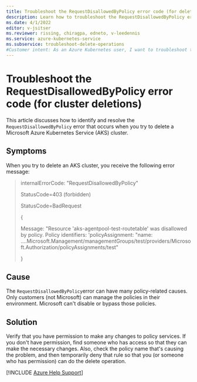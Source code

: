 ```yaml
---
title: Troubleshoot the RequestDisallowedByPolicy error code (for deletions)
description: Learn how to troubleshoot the RequestDisallowedByPolicy error when you try to delete an Azure Kubernetes Service (AKS) cluster.
ms.date: 4/1/2022
editor: v-jsitser
ms.reviewer: rissing, chiragpa, edneto, v-leedennis
ms.service: azure-kubernetes-service
ms.subservice: troubleshoot-delete-operations
#Customer intent: As an Azure Kubernetes user, I want to troubleshoot the RequestDisallowedByPolicy error code so that I can successfully delete an Azure Kubernetes Service (AKS) cluster.
---
```

# Troubleshoot the RequestDisallowedByPolicy error code (for cluster deletions)

This article discusses how to identify and resolve the `RequestDisallowedByPolicy` error that occurs when you try to delete a Microsoft Azure Kubernetes Service (AKS) cluster.

## Symptoms

When you try to delete an AKS cluster, you receive the following error message:

> internalErrorCode: "RequestDisallowedByPolicy"
>
> StatusCode=403 (forbidden)
>
> StatusCode=BadRequest
>
> {
>
> Message: "Resource 'aks-agentpool-test-routetable' was disallowed by policy. Policy identifiers: 'policyAssignment: "name: ....Microsoft.Management/managementGroups/test/providers/Microsoft.Authorization/policyAssignments/test"
>
> }

## Cause

The `RequestDisallowedByPolicy`error can have many policy-related causes. Only customers (not Microsoft) can manage the policies in their environment. Microsoft can't disable or bypass those policies.

## Solution

Verify that you have permission to make any changes to policy services. If you don't have permission, find someone who has access so that they can make the necessary changes. Also, check the policy name that's causing the problem, and then temporarily deny that rule so that you (or someone who has permission) can do the delete operation.

[!INCLUDE [Azure Help Support](../../includes/azure-help-support.md)]
